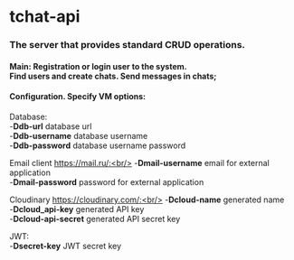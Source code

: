 # tchat-api

### The server that provides standard CRUD operations.
#### Main: Registration or login user to the system. <br/> Find users and create chats. Send messages in chats;

#### Configuration. Specify VM options:
Database:<br/>
-**Ddb-url** database url<br />
-**Ddb-username** database username<br />
-**Ddb-password** database username password<br />

Email client https://mail.ru/:<br/>
-**Dmail-username** email for external application<br />
-**Dmail-password** password for external application<br />

Cloudinary https://cloudinary.com/:<br/>
-**Dcloud-name** generated name<br />
-**Dcloud_api-key** generated API key<br />
-**Dcloud-api-secret** generated API secret key<br />

JWT:<br />
-**Dsecret-key** JWT secret key<br />